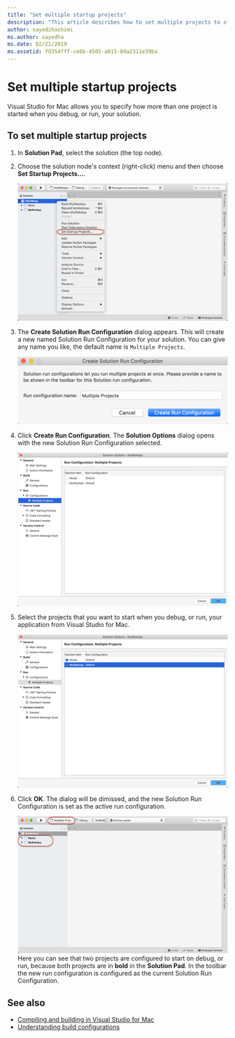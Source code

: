 ```yaml
---
title: "Set multiple startup projects"
description: "This article describes how to set multiple projects to start on run or debug."
author: sayedihashimi
ms.author: sayedha
ms.date: 02/21/2019
ms.assetid: fd354fff-ce6b-4505-a815-84a2311e39ba
---
```

# Set multiple startup projects

Visual Studio for Mac allows you to specify how more than one project is started when you debug, or run, your solution.

## To set multiple startup projects

1.  In **Solution Pad**, select the solution (the top node).

2. Choose the solution node's context (right-click) menu and then choose **Set Startup Projects...**.

   ![Set startup projects context menu](media/startup-proj-ctx-menu.png)

3. The **Create Solution Run Configuration** dialog appears. This will create a new named Solution Run Configuration for your solution. You can give any name you like, the default name is `Multiple Projects`.

   ![Create Solution Run Configuration dialog](media/create-sln-run-config.png)

4. Click **Create Run Configuration**. The **Solution Options** dialog opens with the new Solution Run Configuration selected.

   ![Solution Options dialog](media/sln-options-run-config-multi-projects.png)

5. Select the projects that you want to start when you debug, or run, your application from Visual Studio for Mac.

   ![Solution options dialog with configured run configuration](media/sln-options-run-config-multi-projects-configured.png)

6. Click **OK**. The dialog will be dimissed, and the new Solution Run Configuration is set as the active run configuration.

   ![Solution with multiple projects configured to start on debug or run](media/startup-project-configured.png)
   Here you can see that two projects are configured to start on debug, or run, because both projects are in **bold** in the **Solution Pad**. In the toolbar the new run configuration is configured as the current Solution Run Configuration.

## See also

- [Compiling and building in Visual Studio for Mac](compiling-and-building.md)
- [Understanding build configurations](configurations.md)